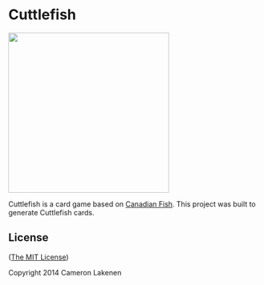 # Cuttlefish

<img src="https://rawgithub.com/lakenen/cuttlefish/master/cuttlefish.svg" width="320" />

Cuttlefish is a card game based on [Canadian Fish](http://en.wikipedia.org/wiki/Canadian_Fish). This project was built to generate Cuttlefish cards.

## License

([The MIT License](LICENSE))

Copyright 2014 Cameron Lakenen
